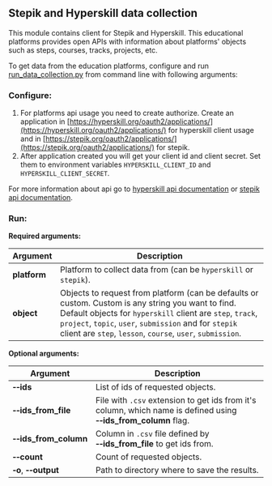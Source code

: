 ## Stepik and Hyperskill data collection

This module contains client for Stepik and Hyperskill. This educational platforms provides open APIs with information
about platforms' objects such as steps, courses, tracks, projects, etc.

To get data from the education platforms, configure and run [run_data_collection.py](run_data_collection.py) 
from command line with following arguments:
### Configure:

1. For platforms api usage you need to create authorize. Create an application in [https://hyperskill.org/oauth2/applications/](https://hyperskill.org/oauth2/applications/) for 
   hyperskill client usage and in [https://stepik.org/oauth2/applications/](https://stepik.org/oauth2/applications/) for stepik.
2. After application created you will get your client id and client secret. Set them to environment variables 
   `HYPERSKILL_CLIENT_ID` and `HYPERSKILL_CLIENT_SECRET`.
   
For more information about api go to [hyperskill api documentation](https://hyperskill.org/api/docs/) or [stepik api documentation](https://stepik.org/api/docs/).
   
### Run:

**Required arguments:**

| Argument | Description |
|----------|-------------|
|**platform**| Platform to collect data from (can be `hyperskill` or `stepik`). |
|**object**| Objects to request from platform (can be defaults or custom. Custom is any string you want to find. Default objects for `hyperskill` client are `step`, `track`, `project`, `topic`, `user`, `submission` and for `stepik` client are `step`, `lesson`, `course`, `user`, `submission`. |

**Optional arguments:**

| Argument | Description |
|----------|-------------|
| **&#8209;&#8209;ids** | List of ids of requested objects. |
| **&#8209;&#8209;ids_from_file** | File with `.csv` extension to get ids from it's column, which name is defined using **&#8209;&#8209;ids_from_column** flag. |
| **&#8209;&#8209;ids_from_column** | Column in `.csv` file defined by **&#8209;&#8209;ids_from_file** to get ids from. |
| **&#8209;&#8209;count** | Count of requested objects. |
| **&#8209;o**, **&#8209;&#8209;output** | Path to directory where to save the results. |

